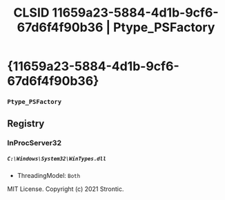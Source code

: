﻿---
title: "CLSID 11659a23-5884-4d1b-9cf6-67d6f4f90b36 | Ptype_PSFactory"
excerpt: What is COM-Object CLSID 11659a23-5884-4d1b-9cf6-67d6f4f90b36?
---

# {11659a23-5884-4d1b-9cf6-67d6f4f90b36}

### `Ptype_PSFactory`

## Registry


### InProcServer32

##### `C:\Windows\System32\WinTypes.dll`
* ThreadingModel: `Both`

MIT License. Copyright (c) 2021 Strontic.


